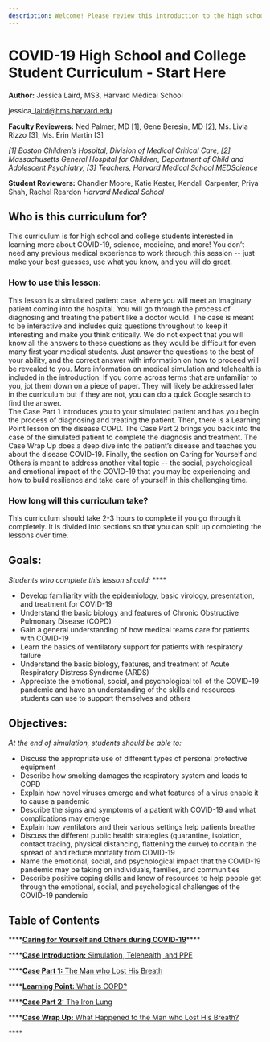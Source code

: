 ```yaml
---
description: Welcome! Please review this introduction to the high school/college materials.
---
```


# COVID-19 High School and College Student Curriculum - Start Here

**Author:** Jessica Laird, MS3, Harvard Medical School

jessica\_laird@hms.harvard.edu 

**Faculty Reviewers:** Ned Palmer, MD \[1\], Gene Beresin, MD \[2\], Ms. Livia Rizzo \[3\], Ms. Erin Martin \[3\]

_\[1\] Boston Children’s Hospital, Division of Medical Critical Care, \[2\] Massachusetts General Hospital for Children, Department of Child and Adolescent Psychiatry, \[3\] Teachers, Harvard Medical School MEDScience_

**Student Reviewers:** Chandler Moore, Katie Kester, Kendall Carpenter, Priya Shah, Rachel Reardon _Harvard Medical School_

## Who is this curriculum for?

This curriculum is for high school and college students interested in learning more about COVID-19, science, medicine, and more! You don’t need any previous medical experience to work through this session -- just make your best guesses, use what you know, and you will do great.

### How to use this lesson:

This lesson is a simulated patient case, where you will meet an imaginary patient coming into the hospital. You will go through the process of diagnosing and treating the patient like a doctor would. The case is meant to be interactive and includes quiz questions throughout to keep it interesting and make you think critically.  We do not expect that you will know all the answers to these questions as they would be difficult for even many first year medical students. Just answer the questions to the best of your ability, and the correct answer with information on how to proceed will be revealed to you. More information on medical simulation and telehealth is included in the introduction. If you come across terms that are unfamiliar to you, jot them down on a piece of paper. They will likely be addressed later in the curriculum but if they are not, you can do a quick Google search to find the answer.   
The Case Part 1 introduces you to your simulated patient and has you begin the process of diagnosing and treating the patient. Then, there is a Learning Point lesson on the disease COPD. The Case Part 2 brings you back into the case of the simulated patient to complete the diagnosis and treatment. The Case Wrap Up does a deep dive into the patient’s disease and teaches you about the disease COVID-19. Finally, the section on Caring for Yourself and Others is meant to address another vital topic -- the social, psychological and emotional impact of the COVID-19 that you may be experiencing and how to build resilience and take care of yourself in this challenging time.

### How long will this curriculum take?

This curriculum should take 2-3 hours to complete if you go through it completely. It is divided into sections so that you can split up completing the lessons over time.

## Goals:

_Students who complete this lesson should:_ ****

* Develop familiarity with the epidemiology, basic virology, presentation, and treatment for COVID-19
* Understand the basic biology and features of Chronic Obstructive Pulmonary Disease \(COPD\)
* Gain a general understanding of how medical teams care for patients with COVID-19
* Learn the basics of ventilatory support for patients with respiratory failure
* Understand the basic biology, features, and treatment of Acute Respiratory Distress Syndrome \(ARDS\)
* Appreciate the emotional, social, and psychological toll of the COVID-19 pandemic and have an understanding of the skills and resources students can use to support themselves and others 

## Objectives:

_At the end of simulation, students should be able to:_

* Discuss the appropriate use of different types of personal protective equipment 
* Describe how smoking damages the respiratory system and leads to COPD
* Explain how novel viruses emerge and what features of a virus enable it to cause a pandemic 
* Describe the signs and symptoms of a patient with COVID-19 and what complications may emerge
* Explain how ventilators and their various settings help patients breathe
* Discuss the different public health strategies \(quarantine, isolation, contact tracing, physical distancing, flattening the curve\) to contain the spread of and reduce mortality from COVID-19 
* Name the emotional, social, and psychological impact that the COVID-19 pandemic may be taking on individuals, families, and communities 
* Describe positive coping skills and know of resources to help people get through the emotional, social, and psychological challenges of the COVID-19 pandemic 

## Table of Contents

\*\*\*\*[**Caring for Yourself and Others during COVID-19**](caring-for-yourself-and-others-during-covid-19.md)\*\*\*\*

\*\*\*\*[**Case Introduction:** Simulation, Telehealth, and PPE ](../../introduction-simulation-telehealth-and-personal-protective-equipment-ppe/introduction-simulation-telehealth-and-personal-protective-equipment-ppe.md)

\*\*\*\*[**Case Part 1:** The Man who Lost His Breath](../../introduction-simulation-telehealth-and-personal-protective-equipment-ppe/untitled.md) 

\*\*\*\*[**Learning Point:** What is COPD?](../../introduction-simulation-telehealth-and-personal-protective-equipment-ppe/learning-point-what-is-copd.md) 

\*\*\*\*[**Case Part 2:** The Iron Lung](../../introduction-simulation-telehealth-and-personal-protective-equipment-ppe/case-part-2-the-iron-lung.md)

\*\*\*\*[**Case Wrap Up:** What Happened to the Man who Lost His Breath?](../../introduction-simulation-telehealth-and-personal-protective-equipment-ppe/wrap-up-what-happened-to-the-man-who-lost-his-breath.md)

\*\*\*\*

